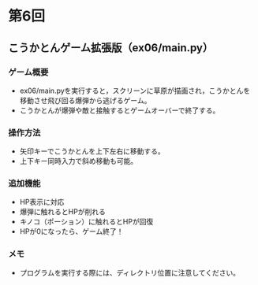 # 第6回
## こうかとんゲーム拡張版（ex06/main.py）
### ゲーム概要
- ex06/main.pyを実行すると，スクリーンに草原が描画され，こうかとんを移動させ飛び回る爆弾から逃げるゲーム。
- こうかとんが爆弾や敵と接触するとゲームオーバーで終了する。
### 操作方法
- 矢印キーでこうかとんを上下左右に移動する。
- 上下キー同時入力で斜め移動も可能。
### 追加機能
- HP表示に対応
- 爆弾に触れるとHPが削れる
- キノコ（ポーション）に触れるとHPが回復
- HPが0になったら、ゲーム終了！

### メモ
- プログラムを実行する際には、ディレクトリ位置に注意してください。